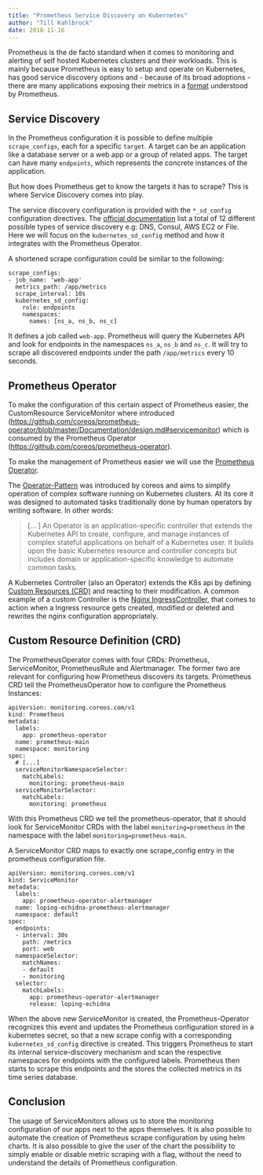 ```yaml
---
title: "Prometheus Service Discovery on Kubernetes"
author: "Till Kahlbrock"
date: 2018-11-16
---
```


Prometheus is the de facto standard when it comes to monitoring and alerting of self hosted Kubernetes clusters and their workloads.
This is mainly because Prometheus is easy to setup and operate on Kubernetes, has good service discovery options and - because of its broad adoptions - there are many applications exposing their metrics in a [format](https://github.com/prometheus/docs/blob/master/content/docs/instrumenting/exposition_formats.md#text-based-format) understood by Prometheus.

## Service Discovery
In the Prometheus configuration it is possible to define multiple `scrape_configs`, each for a  specific `target`. A target can be an application like a database server or a web app or a group of related apps. The target can have many `endpoints`, which represents the concrete instances of the application.

But how does Prometheus get to know the targets it has to scrape? This is where Service Discovery comes into play. 

The service discovery configuration is provided with the `*_sd_config` configuration directives. The [official documentation](https://prometheus.io/docs/prometheus/latest/configuration/configuration/) list a total of 12 different possible types of service discovery e.g: DNS, Consul, AWS EC2 or File. Here we will focus on the  `kubernetes_sd_config` method and how it integrates with the Prometheus Operator.

A shortened scrape configuration could be similar to the following:
```
scrape_configs:
- job_name: 'web-app'
  metrics_path: /app/metrics
  scrape_interval: 10s
  kubernetes_sd_config:
    role: endpoints
    namespaces:
      names: [ns_a, ns_b, ns_c]
```

It defines a job called `web-app`. Prometheus will query the Kubernetes API and look for endpoints in the namespaces `ns_a`, `ns_b` and `ns_c`. It will try to scrape all discovered endpoints under the path `/app/metrics` every 10 seconds.


## Prometheus Operator
To make the configuration of this certain aspect of Prometheus easier, the CustomResource ServiceMonitor where introduced (https://github.com/coreos/prometheus-operator/blob/master/Documentation/design.md#servicemonitor) which is consumed by the Prometheus Operator (https://github.com/coreos/prometheus-operator).

To make the management of Prometheus easier we will use the [Prometheus Operator](https://github.com/coreos/prometheus-operator). 

The [Operator-Pattern](https://coreos.com/blog/introducing-operators.html) was introduced by coreos and aims to simplify operation of complex software running on Kubernetes clusters. At its core it was designed to automated tasks traditionally done by human operators by writing software. In other words:
> [... ] An Operator is an application-specific controller that extends the Kubernetes API to create, configure, and manage instances of complex stateful applications on behalf of a Kubernetes user. It builds upon the basic Kubernetes resource and controller concepts but includes domain or application-specific knowledge to automate common tasks.

A Kubernetes Controller (also an Operator) extends the K8s api by defining [Custom Resources (CRD)](https://kubernetes.io/docs/concepts/extend-kubernetes/api-extension/custom-resources/) and reacting to their modification. A common example of a custom Controller is the [Nginx IngressController](https://kubernetes.github.io/ingress-nginx/), that comes to action when a Ingress resource gets created, modified or deleted and rewrites the nginx configuration appropriately.

## Custom Resource Definition (CRD)
The PrometheusOperator comes with four CRDs: Prometheus, ServiceMonitor, PrometheusRule and Alertmanager. The former two are relevant for configuring how Prometheus discovers its targets. Prometheus CRD tell the PrometheusOperator how to configure the Prometheus Instances:
```
apiVersion: monitoring.coreos.com/v1
kind: Prometheus
metadata:
  labels:
    app: prometheus-operator
  name: prometheus-main
  namespace: monitoring
spec:
  # [...]
  serviceMonitorNamespaceSelector:
    matchLabels:
      monitoring: prometheus-main
  serviceMonitorSelector:
    matchLabels:
      monitoring: prometheus
```
With this Prometheus CRD we tell the prometheus-operator, that it should look for ServiceMonitor CRDs with the label `monitoring=prometheus` in the namespace with the label `monitoring=prometheus-main`.

A ServiceMonitor CRD maps to exactly one scrape_config entry in the prometheus configuration file.
```
apiVersion: monitoring.coreos.com/v1
kind: ServiceMonitor
metadata:
  labels:
    app: prometheus-operator-alertmanager
  name: loping-echidna-prometheus-alertmanager
  namespace: default
spec:
  endpoints:
  - interval: 30s
    path: /metrics
    port: web
  namespaceSelector:
    matchNames:
    - default
    - monitoring
  selector:
    matchLabels:
      app: prometheus-operator-alertmanager
      release: loping-echidna
```
When the above new ServiceMonitor is created, the Prometheus-Operator recognizes this event and updates the Prometheus configuration stored in a kubernetes secret, so that a new scrape config with a corresponding `kubernetes_sd_config` directive is created. 
This triggers Prometheus to start its internal service-discovery mechanism and scan the respective namespaces for endpoints with the configured labels. Prometheus then starts to scrape this endpoints and the stores the collected metrics in its time series database.

## Conclusion
The usage of ServiceMonitors allows us to store the monitoring configuration of our apps next to the apps themselves. It is also possible to automate the creation of Prometheus scrape configuration by using helm charts. It is also possible to give the user of the chart the possibility to simply enable or disable metric scraping with a flag, without the need to understand the details of Prometheus configuration.
